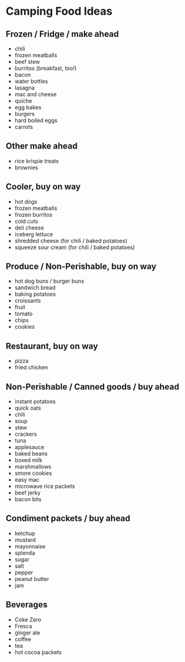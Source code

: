 # Camping Food Ideas

## Frozen / Fridge / make ahead
* chili
* frozen meatballs
* beef stew
* burritos (breakfast, too!)
* bacon
* water bottles
* lasagna
* mac and cheese
* quiche
* egg bakes
* burgers
* hard boiled eggs
* carrots

## Other make ahead
* rice krispie treats
* brownies

## Cooler, buy on way
* hot dogs
* frozen meatballs
* frozen burritos
* cold cuts
* deli cheese
* iceberg lettuce
* shredded cheese (for chili / baked potatoes)
* squeeze sour cream (for chili / baked potatoes) 

## Produce / Non-Perishable, buy on way
* hot dog buns / burger buns
* sandwich bread
* baking potatoes
* croissants
* fruit
* tomato
* chips
* cookies

## Restaurant, buy on way
* pizza
* fried chicken

## Non-Perishable / Canned goods / buy ahead
* instant potatoes
* quick oats
* chili
* soup
* stew
* crackers
* tuna
* applesauce
* baked beans
* boxed milk
* marshmallows
* smore cookies
* easy mac
* microwave rice packets
* beef jerky
* bacon bits

## Condiment packets / buy ahead
* ketchup
* mustard
* mayonnaise
* splenda
* sugar
* salt
* pepper
* peanut butter
* jam

## Beverages
* Coke Zero
* Fresca
* ginger ale
* coffee
* tea
* hot cocoa packets
